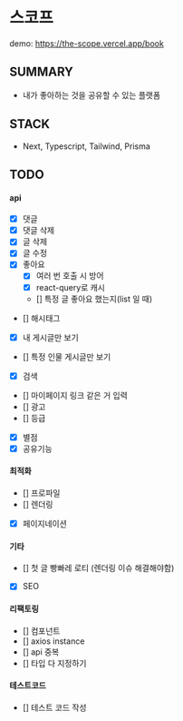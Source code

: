 # 스코프

demo: https://the-scope.vercel.app/book

## SUMMARY

- 내가 좋아하는 것을 공유할 수 있는 플랫폼

## STACK

- Next, Typescript, Tailwind, Prisma

## TODO

#### api

- [x] 댓글
- [x] 댓글 삭제
- [x] 글 삭제
- [x] 글 수정
- [x] 좋아요
  - [x] 여러 번 호출 시 방어
  - [x] react-query로 캐시
  - [] 특정 글 좋아요 했는지(list 일 때)
- [] 해시태그
- [x] 내 게시글만 보기
- [] 특정 인물 게시글만 보기
- [x] 검색
- [] 마이페이지 링크 같은 거 입력
- [] 광고
- [] 등급
- [x] 별점
- [x] 공유기능

#### 최적화

- [] 프로파일
- [] 렌더링
- [x] 페이지네이션

#### 기타

- [] 첫 글 빵빠레 로티 (렌더링 이슈 해결해야함)
- [x] SEO

#### 리팩토링

- [] 컴포넌트
- [] axios instance
- [] api 중복
- [] 타입 다 지정하기

#### 테스트코드

- [] 테스트 코드 작성
